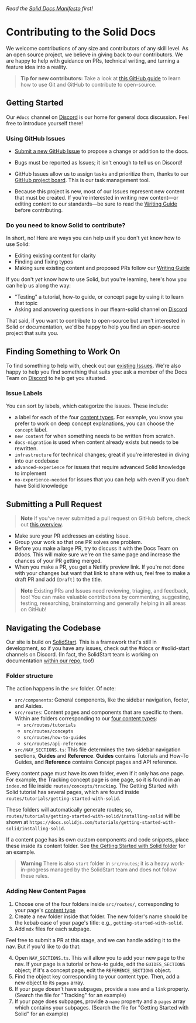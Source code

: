 _Read the [Solid Docs Manifesto](https://github.com/solidjs/solid-docs-next#the-solid-docs-manifesto) first!_

# Contributing to the Solid Docs

We welcome contributions of any size and contributors of any skill level. As an open source project, we believe in giving back to our contributors. We are happy to help with guidance on PRs, technical writing, and turning a feature idea into a reality.

> **Tip for new contributors:**
> Take a look at [this GitHub guide](https://docs.github.com/en/get-started/quickstart/hello-world) to learn how to use Git and GitHub to contribute to open-source.

## Getting Started

Our `#docs` channel on [Discord](https://discord.com/invite/solidjs) is our home for general docs discussion. Feel free to introduce yourself there!

### Using GitHub Issues

- [Submit a new GitHub Issue](https://github.com/solidjs/solid-docs-next/issues/new/choose) to propose a change or addition to the docs.

- Bugs must be reported as Issues; it isn't enough to tell us on Discord!

- GitHub Issues allow us to assign tasks and prioritize them, thanks to our [GitHub project board](https://github.com/solidjs/solid-docs-next/projects/1). This is our task management tool.

- Because this project is new, most of our Issues represent new content that must be created. If you're interested in writing new content—or editing content to our standards—be sure to read the [Writing Guide](https://github.com/solidjs/solid-docs-next/blob/main/WRITING.md) before contributing.

### Do you need to know Solid to contribute?

In short, no! Here are ways you can help us if you don't yet know how to use Solid:

- Editing existing content for clarity
- Finding and fixing typos
- Making sure existing content and proposed PRs follow our [Writing Guide](https://github.com/solidjs/solid-docs-next/blob/main/WRITING.md)

If you don't _yet_ know how to use Solid, but you're learning, here's how you can help us along the way:

- "Testing" a tutorial, how-to guide, or concept page by using it to learn that topic
- Asking and answering questions in our #learn-solid channel on [Discord](https://github.com/solidjs/solid)

That said, if you want to contribute to open-source but aren't interested in Solid or documentation, we'd be happy to help you find an open-source project that suits you.

## Finding Something to Work On

To find something to help with, check out our [existing Issues](https://github.com/solidjs/solid-docs-next/issues). We're also happy to help you find something that suits you: ask a member of the Docs Team on [Discord](https://discord.com/invite/solidjs) to help get you situated.

### Issue Labels

You can sort by labels, which categorize the issues. These include:

- a label for each of the four [content types](https://github.com/solidjs/solid-docs-next/issues). For example, you know you prefer to work on deep concept explanations, you can choose the `concept` label.
- `new content` for when something needs to be written from scratch.
- `docs-migration` is used when content already exists but needs to be rewritten.
- `infrastructure` for technical changes; great if you're interested in diving into our codebase
- `advanced-experience` for issues that require advanced Solid knowledge to implement
- `no-experience-needed` for issues that you can help with even if you don't have Solid knowledge

## Submitting a Pull Request

> **Note**
> If you've never submitted a pull request on GitHub before, check out [this overview](https://opensource.guide/how-to-contribute/#opening-a-pull-request).

- Make sure your PR addresses an existing Issue.
- Group your work so that one PR solves one problem.
- Before you make a large PR, try to discuss it with the Docs Team on #docs. This will make sure we're on the same page and increase the chances of your PR getting merged.
- When you make a PR, you get a Netlify preview link. If you're not done with your changes but want that link to share with us, feel free to make a draft PR and add `[Draft]` to the title.

> **Note** Existing PRs and Issues need reviewing, triaging, and feedback, too! You can make valuable contributions by commenting, suggesting, testing, researching, brainstorming and generally helping in all areas on GitHub!

## Navigating the Codebase

Our site is build on [SolidStart](https://github.com/solidjs/solid-start). This is a framework that's still in development, so if you have any issues, check out the #docs or #solid-start channels on Discord. (In fact, the SolidStart team is working on documentation [within our repo](https://github.com/solidjs/solid-docs-next/tree/main/src/routes/start), too!)

### Folder structure

The action happens in the `src` folder. Of note:

- `src/components`: General components, like the sidebar navigation, footer, and Asides.
- `src/routes`: Content pages and components that are specific to them. Within are folders corresponding to our [four content types](https://github.com/solidjs/solid-docs-next/blob/main/WRITING.md#content-types):
  - `src/routes/tutorials`
  - `src/routes/concepts`
  - `src/routes/how-to-guides`
  - `src/routes/api-reference`
- `src/NAV_SECTIONS.ts`: This file determines the two sidebar navigation sections, **Guides** and **Reference**. **Guides** contains Tutorials and How-To Guides, and **Reference** contains Concept pages and API reference.

Every content page must have its own folder, even if it only has one page. For example, the Tracking concept page is one page, so it is found in an `index.md` file inside `routes/concepts/tracking`. The Getting Started with Solid tutorial has several pages, which are found inside `routes/tutorials/getting-started-with-solid`.

These folders will automatically generate routes; so, `routes/tutorials/getting-started-with-solid/installing-solid` will be shown at `https://docs.solidjs.com/tutorials/getting-started-with-solid/installing-solid`.

If a content page has its own custom components and code snippets, place these inside its content folder. See [the Getting Started with Solid folder](https://github.com/solidjs/solid-docs-next/tree/main/src/routes/tutorials/getting-started-with-solid) for an example.

> **Warning** There is also `start` folder in `src/routes`; it is a heavy work-in-progress managed by the SolidStart team and does not follow these rules.

### Adding New Content Pages

1. Choose one of the four folders inside `src/routes/`, corresponding to your page's [content type](https://github.com/solidjs/solid-docs-next/blob/main/WRITING.md#content-types)
2. Create a new folder inside that folder. The new folder's name should be the kebab case of your page's title: e.g., `getting-started-with-solid`.
3. Add `mdx` files for each subpage.

Feel free to submit a PR at this stage, and we can handle adding it to the nav. But if you'd like to do that:

4. Open `NAV_SECTIONS.ts`. This will allow you to add your new page to the nav. If your page is a tutorial or how-to guide, edit the `GUIDES_SECTIONS` object; if it's a concept page, edit the `REFERENCE_SECTIONS` object.
5. Find the object key corresponding to your content type. Then, add a new object to its `pages` array.
6. If your page doesn't have subpages, provide a `name` and a `link` property. (Search the file for "Tracking" for an example)
7. If your page does subpages, provide a `name` property and a `pages` array which contains your subpages. (Search the file for "Getting Started with Solid" for an example)
